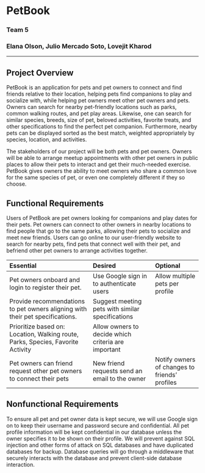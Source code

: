 # PetBook

### Team 5

### Elana Olson, Julio Mercado Soto, Lovejit Kharod

---

## Project Overview 
PetBook is an application for pets and pet owners to connect and find friends relative to their location, helping pets find companions to play and socialize with, while helping pet owners meet other pet owners and pets. Owners can search for nearby pet-friendly locations such as parks, common walking routes, and pet play areas. Likewise, one can search for similar species, breeds, size of pet, beloved activities, favorite treats, and other specifications to find the perfect pet companion. Furthermore, nearby pets can be displayed sorted as the best match, weighted appropriately by species, location, and activities.

The stakeholders of our project will be both pets and pet owners.  Owners will be able to arrange meetup appointments with other pet owners in public places to allow their pets to interact and get their much-needed exercise.  PetBook gives owners the ability to meet owners who share a common love for the same species of pet, or even one completely different if they so choose.


## Functional Requirements
Users of PetBook are pet owners looking for companions and play dates for their pets. Pet owners can connect to other owners in nearby locations to find people that go to the same parks, allowing their pets to socialize and meet new friends. Users can go online to our user-friendly website to search for nearby pets, find pets that connect well with their pet, and befriend other pet owners to arrange activities together.

| Essential          | Desired            | Optional          |
| :----------------- | :----------------- | :----------------- |
| Pet owners onboard and login to register their pet. | Use Google sign in to authenticate users | Allow multiple pets per profile |
| Provide recommendations to pet owners aligning with their pet specifications. | Suggest meeting pets with similar specifications
Prioritize based on: Location, Walking route, Parks, Species, Favorite Activity | Allow owners to decide which criteria are important |
| Pet owners can friend request other pet owners to connect their pets | New friend requests send an email to the owner | Notify owners of changes to friends’ profiles |


## Nonfunctional Requirements

To ensure all pet and pet owner data is kept secure, we will use Google sign on to keep their username and password secure and confidential. All pet profile information will be kept confidential in our database unless the owner specifies it to be shown on their profile. We will prevent against SQL injection and other forms of attack on SQL databases and have duplicated databases for backup. Database queries will go through a middleware that securely interacts with the database and prevent client-side database interaction.
